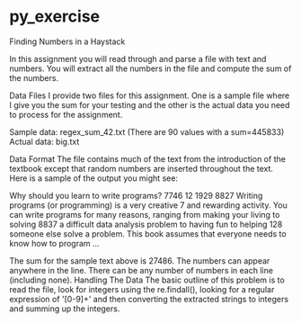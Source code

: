 # py_exercise
Finding Numbers in a Haystack

In this assignment you will read through and parse a file with text and numbers. You will extract all the numbers in the file and compute the sum of the numbers.

Data Files
I provide two files for this assignment. One is a sample file where I give you the sum for your testing and the other is the actual data you need to process for the assignment.

Sample data: regex_sum_42.txt (There are 90 values with a sum=445833)
Actual data: big.txt

Data Format
The file contains much of the text from the introduction of the textbook except that random numbers are inserted throughout the text. Here is a sample of the output you might see:

Why should you learn to write programs? 7746
12 1929 8827
Writing programs (or programming) is a very creative 
7 and rewarding activity.  You can write programs for 
many reasons, ranging from making your living to solving
8837 a difficult data analysis problem to having fun to helping 128
someone else solve a problem.  This book assumes that 
everyone needs to know how to program ...

The sum for the sample text above is 27486. The numbers can appear anywhere in the line. There can be any number of numbers in each line (including none).
Handling The Data
The basic outline of this problem is to read the file, look for integers using the re.findall(), looking for a regular expression of '[0-9]+' and then converting the extracted strings to integers and summing up the integers.
